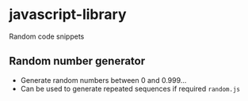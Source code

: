 # javascript-library
Random code snippets

## Random number generator
- Generate random numbers between 0 and 0.999... 
- Can be used to generate repeated sequences if required 
```random.js```
